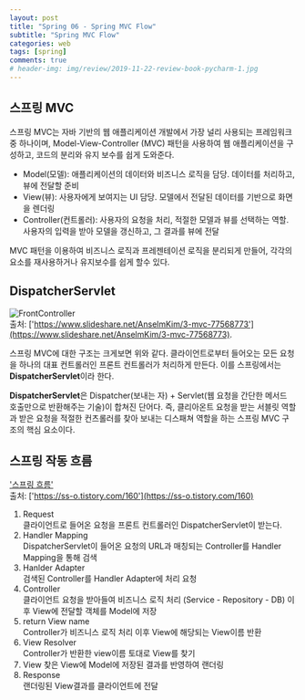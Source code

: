 ```yaml
---  
layout: post  
title: "Spring 06 - Spring MVC Flow"  
subtitle: "Spring MVC Flow"  
categories: web  
tags: [spring]   
comments: true  
# header-img: img/review/2019-11-22-review-book-pycharm-1.jpg  
---  
```

  
## 스프링 MVC
스프링 MVC는 자바 기반의 웹 애플리케이션 개발에서 가장 널리 사용되는 프레임워크 중 하나이며, Model-View-Controller (MVC) 패턴을 사용하여 웹 애플리케이션을 구성하고, 코드의 분리와 유지 보수를 쉽게 도와준다.
- Model(모델): 애플리케이션의 데이터와 비즈니스 로직을 담당. 데이터를 처리하고, 뷰에 전달할 준비
- View(뷰): 사용자에게 보여지는 UI 담당. 모델에서 전달된 데이터를 기반으로 화면을 렌더링
- Controller(컨트롤러): 사용자의 요청을 처리, 적절한 모델과 뷰를 선택하는 역할. 사용자의 입력을 받아 모델을 갱신하고, 그 결과를 뷰에 전달

MVC 패턴을 이용하여 비즈니스 로직과 프레젠테이션 로직을 분리되게 만들어, 각각의 요소를 재사용하거나 유지보수를 쉽게 할수 있다.

## DispatcherServlet
![FrontController](https://zzangkkmin.github.io/assets/img/postImages/2024-08-30-web-spring-06-FrontController.png)  
출처: ['https://www.slideshare.net/AnselmKim/3-mvc-77568773'](https://www.slideshare.net/AnselmKim/3-mvc-77568773).

스프링 MVC에 대한 구조는 크게보면 위와 같다. 클라이언트로부터 들어오는 모든 요청을 하나의 대표 컨트롤러인 프론트 컨트롤러가 처리하게 만든다. 이를 스프링에서는 **DispatcherServlet**이라 한다.  

**DispatcherServlet**은 Dispatcher(보내는 자) + Servlet(웹 요청을 간단한 메서드 호출만으로 반환해주는 기술)이 합쳐진 단어다. 즉, 클리아온트 요청을 받는 서블릿 역할과 받은 요청을 적절한 컨츠롤러를 찾아 보내는 디스패쳐 역할을 하는 스프링 MVC 구조의 핵심 요소이다.   


## 스프링 작동 흐름
['스프링 흐름'](https://zzangkkmin.github.io/assets/img/postImages/2024-08-30-web-spring-06-Flow.png)  
출처: ['https://ss-o.tistory.com/160'](https://ss-o.tistory.com/160)

1. Request  
    클라이언트로 들어온 요청을 프론트 컨트롤러인 DispatcherServlet이 받는다.
2. Handler Mapping  
    DispatcherServlet이 들어온 요청의 URL과 매칭되는 Controller를 Handler Mapping을 통해 검색
3. Hanlder Adapter  
    검색된 Controller를 Handler Adapter에 처리 요청
4. Controller  
    클라이언트 요청을 받아들여 비즈니스 로직 처리 (Service - Repository - DB) 이후 View에 전달할 객체를 Model에 저장
5. return View name  
    Controller가 비즈니스 로직 처리 이후 View에 해당되는 View이름 반환
6. View Resolver  
    Controller가 반환한 view이름 토대로 View를 찾기
7. View
    찾은 View에 Model에 저장된 결과를 반영하여 랜더링 
8. Response  
   랜더링된 View결과를 클라이언트에 전달
